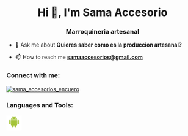 <h1 align="center">Hi 👋, I'm Sama Accesorio</h1>
<h3 align="center">Marroquineria artesanal</h3>

- 💬 Ask me about **Quieres saber como es la produccion artesanal?**

- 📫 How to reach me **samaaccesorios@gmail.com**

<h3 align="left">Connect with me:</h3>
<p align="left">
<a href="https://instagram.com/sama_accesorios_encuero" target="blank"><img align="center" src="https://raw.githubusercontent.com/rahuldkjain/github-profile-readme-generator/master/src/images/icons/Social/instagram.svg" alt="sama_accesorios_encuero" height="30" width="40" /></a>
</p>

<h3 align="left">Languages and Tools:</h3>
<p align="left"> <a href="https://developer.android.com" target="_blank" rel="noreferrer"> <img src="https://raw.githubusercontent.com/devicons/devicon/master/icons/android/android-original-wordmark.svg" alt="android" width="40" height="40"/> </a> </p>
